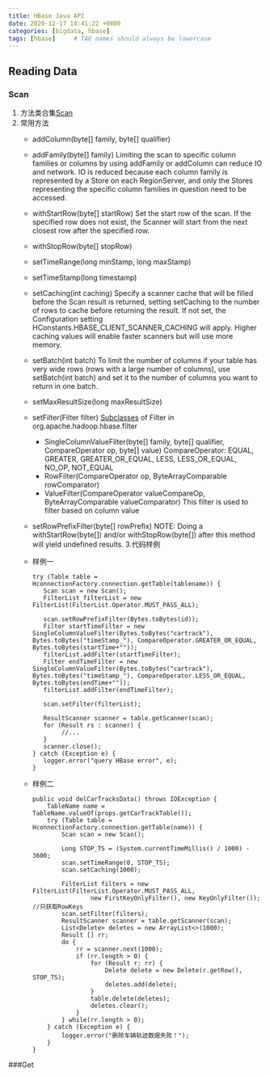 ```yaml
---
title: HBase Java API
date: 2020-12-17 14:41:22 +0800
categories: [bigdata, hbase]
tags: [hbase]     # TAG names should always be lowercase
---
```


## Reading Data
### Scan
1. 方法类合集[Scan](http://hbase.apache.org/apidocs/org/apache/hadoop/hbase/client/Scan.html)
2. 常用方法
    - addColumn(byte[] family, byte[] qualifier)
    - addFamily(byte[] family)
        Limiting the scan to specific column families or columns by using addFamily or addColumn can reduce
        IO and network. IO is reduced because each column family is represented by a Store on each RegionServer,
        and only the Stores representing the specific column families in question need to be accessed.
    - withStartRow(byte[] startRow)
        Set the start row of the scan. If the specified row does not exist, the Scanner will start from
        the next closest row after the specified row.
    - withStopRow(byte[] stopRow)
    - setTimeRange(long minStamp, long maxStamp)
    - setTimeStamp(long timestamp)
    - setCaching(int caching)
        Specify a scanner cache that will be filled before the Scan result is returned, setting setCaching to the number
        of rows to cache before returning the result. If not set, the Configuration setting HConstants.HBASE_CLIENT_SCANNER_CACHING
        will apply. Higher caching values will enable faster scanners but will use more memory.
    - setBatch(int batch)
        To limit the number of columns if your table has very wide rows (rows with a large number of columns),
        use setBatch(int batch) and set it to the number of columns you want to return in one batch.
    - setMaxResultSize(long maxResultSize)

    - setFilter(Filter filter)
    [Subclasses](https://hbase.apache.org/apidocs/org/apache/hadoop/hbase/filter/class-use/Filter.html) of Filter in org.apache.hadoop.hbase.filter
        - SingleColumnValueFilter(byte[] family, byte[] qualifier, CompareOperator op, byte[] value)
        CompareOperator: EQUAL, GREATER, GREATER_OR_EQUAL, LESS, LESS_OR_EQUAL, NO_OP, NOT_EQUAL
        - RowFilter(CompareOperator op, ByteArrayComparable rowComparator)
        - ValueFilter(CompareOperator valueCompareOp, ByteArrayComparable valueComparator)
        This filter is used to filter based on column value
    - setRowPrefixFilter(byte[] rowPrefix)
        NOTE: Doing a withStartRow(byte[]) and/or withStopRow(byte[]) after this method will yield undefined results.
3.代码样例
    - 样例一
        ```language
        try (Table table = HconnectionFactory.connection.getTable(tablename)) {
           Scan scan = new Scan();
           FilterList filterList = new FilterList(FilterList.Operator.MUST_PASS_ALL);

           scan.setRowPrefixFilter(Bytes.toBytes(id));
           Filter startTimeFilter = new SingleColumnValueFilter(Bytes.toBytes("cartrack"), Bytes.toBytes("timeStamp_"), CompareOperator.GREATER_OR_EQUAL, Bytes.toBytes(startTime+""));
           filterList.addFilter(startTimeFilter);
           Filter endTimeFilter = new SingleColumnValueFilter(Bytes.toBytes("cartrack"), Bytes.toBytes("timeStamp_"), CompareOperator.LESS_OR_EQUAL, Bytes.toBytes(endTime+""));
           filterList.addFilter(endTimeFilter);

           scan.setFilter(filterList);

           ResultScanner scanner = table.getScanner(scan);
           for (Result rs : scanner) {
                //...
           }
           scanner.close();
       } catch (Exception e) {
           logger.error("query HBase error", e);
       }
    - 样例二
        ```language
        public void delCarTracksData() throws IOException {
            TableName name = TableName.valueOf(props.getCarTrackTable());
            try (Table table = HconnectionFactory.connection.getTable(name)) {
                Scan scan = new Scan();

                Long STOP_TS = (System.currentTimeMillis() / 1000) - 3600;
                scan.setTimeRange(0, STOP_TS);
                scan.setCaching(1000);

                FilterList filters = new FilterList(FilterList.Operator.MUST_PASS_ALL,
                        new FirstKeyOnlyFilter(), new KeyOnlyFilter());   //只获取RowKeys
                scan.setFilter(filters);
                ResultScanner scanner = table.getScanner(scan);
                List<Delete> deletes = new ArrayList<>(1000);
                Result [] rr;
                do {
                    rr = scanner.next(1000);
                    if (rr.length > 0) {
                        for (Result r: rr) {
                            Delete delete = new Delete(r.getRow(), STOP_TS);
                            deletes.add(delete);
                        }
                        table.delete(deletes);
                        deletes.clear();
                    }
                } while(rr.length > 0);
            } catch (Exception e) {
                logger.error("删除车辆轨迹数据失败！");
            }
        }
###Get



